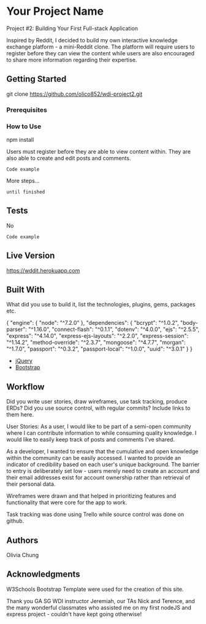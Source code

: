 # Your Project Name

Project #2: Building Your First Full-stack Application

Inspired by Reddit, I decided to build my own interactive knowledge exchange platform - a mini-Reddit clone. The platform will require users to register before they can view the content while users are also encouraged to share more information regarding their expertise.

## Getting Started

git clone https://github.com/olico852/wdi-project2.git


### Prerequisites


### How to Use

npm install

Users must register before they are able to view content within. They are also able to create and edit posts and comments.  


```
Code example
```

More steps...

```
until finished
```


## Tests

No


```
Code example
```

## Live Version

https://wddit.herokuapp.com

## Built With

What did you use to build it, list the technologies, plugins, gems, packages etc.

{
 "engine": {
   "node": "^7.2.0"
 },
 "dependencies": {
   "bcrypt": "^1.0.2",
   "body-parser": "^1.16.0",
   "connect-flash": "^0.1.1",
   "dotenv": "^4.0.0",
   "ejs": "^2.5.5",
   "express": "^4.14.0",
   "express-ejs-layouts": "^2.2.0",
   "express-session": "^1.14.2",
   "method-override": "^2.3.7",
   "mongoose": "^4.7.7",
   "morgan": "^1.7.0",
   "passport": "^0.3.2",
   "passport-local": "^1.0.0",
   "uuid": "^3.0.1"
 }
}

* [jQuery](http://jquery.com/)
* [Bootstrap](http://getbootstrap.com)

## Workflow

Did you write user stories, draw wireframes, use task tracking, produce ERDs? Did you use source control, with regular commits? Include links to them here.

User Stories:
As a user, I would like to be part of a semi-open community where I can contribute information to while consuming quality knowledge. I would like to easily keep track of posts and comments I've shared.

As a developer, I wanted to ensure that the cumulative and open knowledge within the community can be easily accessed. I wanted to provide an indicator of credibility based on each user's unique background. The barrier to entry is deliberately set low - users merely need to create an account and their email addresses exist for account ownership rather than retrieval of their personal data.  

Wireframes were drawn and that helped in prioritizing features and functionality that were core for the app to work.

Task tracking was done using Trello while source control was done on github.

## Authors

Olivia Chung

## Acknowledgments

W3Schools Bootstrap Template were used for the creation of this site.

Thank you GA SG WDI instructor Jeremiah, our TAs Nick and Terence, and the many wonderful classmates who assisted me on my first nodeJS and express project - couldn't have kept going otherwise! 

